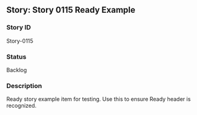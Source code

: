 ## Story: Story 0115 Ready Example

### Story ID

Story-0115

### Status

Backlog

### Description

Ready story example item for testing.
Use this to ensure Ready header is recognized.


